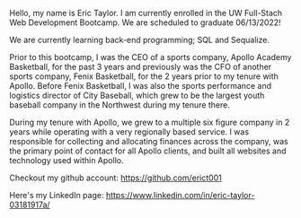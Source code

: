Hello, my name is Eric Taylor. I am currently enrolled in the UW Full-Stach Web Development Bootcamp. We are scheduled to graduate 06/13/2022!

We are currently learning back-end programming; SQL and Sequalize. 

Prior to this bootcamp, I was the CEO of a sports company, Apollo Academy Basketball, for the past 3 years and previously was the CFO of another sports company, Fenix Basketball, for the 2 years prior to my tenure with Apollo. Before Fenix Basketball, I was also the sports performance and logistics director of City Baseball, which grew to be the largest youth baseball company in the Northwest during my tenure there. 

During my tenure with Apollo, we grew to a multiple six figure company in 2 years while operating with a very regionally based service. I was responsible for collecting and allocating finances across the company, was the primary point of contact for all Apollo clients, and built all websites and technology used within Apollo.  

Checkout my github account: https://github.com/erict001

Here's my LinkedIn page: https://www.linkedin.com/in/eric-taylor-03181917a/
